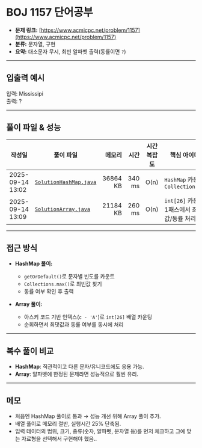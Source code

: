 # BOJ 1157 단어공부

- **문제 링크:** [https://www.acmicpc.net/problem/1157](https://www.acmicpc.net/problem/1157)  
- **분류:** 문자열, 구현
- **요약:** 대소문자 무시, 최빈 알파벳 출력(동률이면 `?`)

--- 

## 입출력 예시
입력: Mississipi  
출력: ?

---

## 풀이 파일 & 성능

| 작성일 | 풀이 파일 | 메모리 | 시간 | 시간복잡도 | 핵심 아이디어 |
|---|---|---:|---:|---|---|
| 2025-09-14 13:02 | [`SolutionHashMap.java`](./SolutionHashMap.java) | 36864 KB | 340 ms | O(n) | `HashMap` 카운팅 + `Collections.max` |
| 2025-09-14 13:09 | [`SolutionArray.java`](./SolutionArray.java)   | 21184 KB | 260 ms | O(n) | `int[26]` 카운팅, 1패스에서 최댓값/동률 처리 |

---

## 접근 방식
- **HashMap 풀이:**  
  - `getOrDefault()`로 문자별 빈도를 카운트  
  - `Collections.max()`로 최빈값 찾기  
  - 동률 여부 확인 후 출력  

- **Array 풀이:**  
  - 아스키 코드 기반 인덱스(`c - 'A'`)로 `int[26]` 배열 카운팅  
  - 순회하면서 최댓값과 동률 여부를 동시에 처리  

---

## 복수 풀이 비교
- **HashMap**: 직관적이고 다른 문자/유니코드에도 응용 가능.  
- **Array**: 알파벳에 한정된 문제라면 성능적으로 훨씬 유리.  

---

## 메모
- 처음엔 HashMap 풀이로 통과 → 성능 개선 위해 Array 풀이 추가.  
- 배열 풀이로 메모리 절반, 실행시간 25% 단축됨.  
- 입력 데이터의 범위, 크기, 종류(숫자, 알파벳, 문자열 등)를 먼저 체크하고 그에 맞는 자료형을 선택해서 구현해야 했음..
